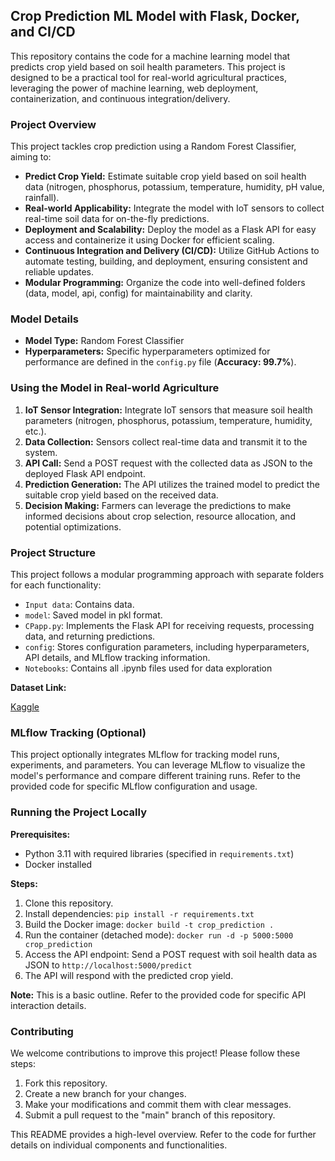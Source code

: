 ## Crop Prediction ML Model with Flask, Docker, and CI/CD

This repository contains the code for a machine learning model that predicts crop yield based on soil health parameters. This project is designed to be a practical tool for real-world agricultural practices, leveraging the power of machine learning, web deployment, containerization, and continuous integration/delivery.

### Project Overview

This project tackles crop prediction using a Random Forest Classifier, aiming to:

* **Predict Crop Yield:** Estimate suitable crop yield based on soil health data (nitrogen, phosphorus, potassium, temperature, humidity, pH value, rainfall).
* **Real-world Applicability:** Integrate the model with IoT sensors to collect real-time soil data for on-the-fly predictions.
* **Deployment and Scalability:** Deploy the model as a Flask API for easy access and containerize it using Docker for efficient scaling.
* **Continuous Integration and Delivery (CI/CD):** Utilize GitHub Actions to automate testing, building, and deployment, ensuring consistent and reliable updates.
* **Modular Programming:** Organize the code into well-defined folders (data, model, api, config) for maintainability and clarity.

### Model Details

* **Model Type:** Random Forest Classifier
* **Hyperparameters:** Specific hyperparameters optimized for performance are defined in the `config.py` file (**Accuracy: 99.7%**).

### Using the Model in Real-world Agriculture

1. **IoT Sensor Integration:** Integrate IoT sensors that measure soil health parameters (nitrogen, phosphorus, potassium, temperature, humidity, etc.).
2. **Data Collection:** Sensors collect real-time data and transmit it to the system.
3. **API Call:** Send a POST request with the collected data as JSON to the deployed Flask API endpoint.
4. **Prediction Generation:** The API utilizes the trained model to predict the suitable crop yield based on the received data.
5. **Decision Making:** Farmers can leverage the predictions to make informed decisions about crop selection, resource allocation, and potential optimizations.

### Project Structure

This project follows a modular programming approach with separate folders for each functionality:

* `Input data`: Contains data.
* `model`: Saved model in pkl format.
* `CPapp.py`: Implements the Flask API for receiving requests, processing data, and returning predictions.
* `config`: Stores configuration parameters, including hyperparameters, API details, and MLflow tracking information.
* `Notebooks`: Contains all .ipynb files used for data exploration

**Dataset Link:** 

[Kaggle](https://www.kaggle.com/datasets/varshitanalluri/crop-recommendation-dataset)

### MLflow Tracking (Optional)

This project optionally integrates MLflow for tracking model runs, experiments, and parameters. You can leverage MLflow to visualize the model's performance and compare different training runs. Refer to the provided code for specific MLflow configuration and usage.

### Running the Project Locally

**Prerequisites:**

* Python 3.11 with required libraries (specified in `requirements.txt`)
* Docker installed

**Steps:**

1. Clone this repository.
2. Install dependencies: `pip install -r requirements.txt`
3. Build the Docker image: `docker build -t crop_prediction .`
4. Run the container (detached mode): `docker run -d -p 5000:5000 crop_prediction`
5. Access the API endpoint: Send a POST request with soil health data as JSON to `http://localhost:5000/predict`
6. The API will respond with the predicted crop yield.

**Note:** This is a basic outline. Refer to the provided code for specific API interaction details.

### Contributing

We welcome contributions to improve this project! Please follow these steps:

1. Fork this repository.
2. Create a new branch for your changes.
3. Make your modifications and commit them with clear messages.
4. Submit a pull request to the "main" branch of this repository.

This README provides a high-level overview. Refer to the code for further details on individual components and functionalities.

